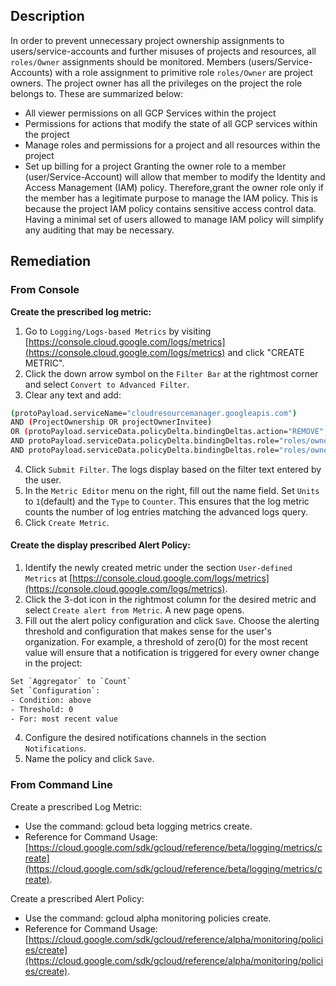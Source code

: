 ## Description

In order to prevent unnecessary project ownership assignments to users/service-accounts and further misuses of projects and resources, all `roles/Owner` assignments should be monitored.
Members (users/Service-Accounts) with a role assignment to primitive role `roles/Owner` are project owners.
The project owner has all the privileges on the project the role belongs to. These are summarized below:
- All viewer permissions on all GCP Services within the project
- Permissions for actions that modify the state of all GCP services within the project
- Manage roles and permissions for a project and all resources within the project
- Set up billing for a project
Granting the owner role to a member (user/Service-Account) will allow that member to modify the Identity and Access Management (IAM) policy. Therefore,grant the owner role only if the member has a legitimate purpose to manage the IAM policy. This is because the project IAM policy contains sensitive access control data. Having a minimal set of users allowed to manage IAM policy will simplify any auditing that may be necessary.

## Remediation

### From Console
**Create the prescribed log metric:**

1. Go to `Logging/Logs-based Metrics` by visiting [https://console.cloud.google.com/logs/metrics](https://console.cloud.google.com/logs/metrics) and click "CREATE METRIC".
2. Click the down arrow symbol on the `Filter Bar` at the rightmost corner and select `Convert to Advanced Filter`.
3. Clear any text and add:

```bash
(protoPayload.serviceName="cloudresourcemanager.googleapis.com")
AND (ProjectOwnership OR projectOwnerInvitee)
OR (protoPayload.serviceData.policyDelta.bindingDeltas.action="REMOVE"
AND protoPayload.serviceData.policyDelta.bindingDeltas.role="roles/owner") OR (protoPayload.serviceData.policyDelta.bindingDeltas.action="ADD"
AND protoPayload.serviceData.policyDelta.bindingDeltas.role="roles/owner")
```

4. Click `Submit Filter`. The logs display based on the filter text entered by the user.
5. In the `Metric Editor` menu on the right, fill out the name field. Set `Units` to `1`(default) and the `Type` to `Counter`. This ensures that the log metric counts the number of log entries matching the advanced logs query.
6. Click `Create Metric`.

#### Create the display prescribed Alert Policy:

1. Identify the newly created metric under the section `User-defined Metrics` at [https://console.cloud.google.com/logs/metrics](https://console.cloud.google.com/logs/metrics).
2. Click the 3-dot icon in the rightmost column for the desired metric and select `Create alert from Metric`. A new page opens.
3. Fill out the alert policy configuration and click `Save`. Choose the alerting threshold and configuration that makes sense for the user's organization. For example, a threshold of zero(0) for the most recent value will ensure that a notification is triggered for every owner change in the project:

```bash
Set `Aggregator` to `Count`
Set `Configuration`:
- Condition: above
- Threshold: 0
- For: most recent value
```

4. Configure the desired notifications channels in the section `Notifications`.
5. Name the policy and click `Save`.

### From Command Line

Create a prescribed Log Metric:
   - Use the command: gcloud beta logging metrics create.
   - Reference for Command Usage: [https://cloud.google.com/sdk/gcloud/reference/beta/logging/metrics/create](https://cloud.google.com/sdk/gcloud/reference/beta/logging/metrics/create).

Create a prescribed Alert Policy:
   - Use the command: gcloud alpha monitoring policies create.
   - Reference for Command Usage: [https://cloud.google.com/sdk/gcloud/reference/alpha/monitoring/policies/create](https://cloud.google.com/sdk/gcloud/reference/alpha/monitoring/policies/create).
